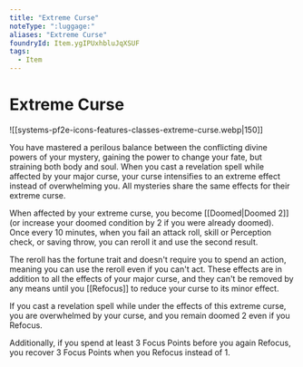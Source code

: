 ```yaml
---
title: "Extreme Curse"
noteType: ":luggage:"
aliases: "Extreme Curse"
foundryId: Item.ygIPUxhbluJqXSUF
tags:
  - Item
---
```


# Extreme Curse
![[systems-pf2e-icons-features-classes-extreme-curse.webp|150]]

You have mastered a perilous balance between the conflicting divine powers of your mystery, gaining the power to change your fate, but straining both body and soul. When you cast a revelation spell while affected by your major curse, your curse intensifies to an extreme effect instead of overwhelming you. All mysteries share the same effects for their extreme curse.

When affected by your extreme curse, you become [[Doomed|Doomed 2]] (or increase your doomed condition by 2 if you were already doomed). Once every 10 minutes, when you fail an attack roll, skill or Perception check, or saving throw, you can reroll it and use the second result.

The reroll has the fortune trait and doesn't require you to spend an action, meaning you can use the reroll even if you can't act. These effects are in addition to all the effects of your major curse, and they can't be removed by any means until you [[Refocus]] to reduce your curse to its minor effect.

If you cast a revelation spell while under the effects of this extreme curse, you are overwhelmed by your curse, and you remain doomed 2 even if you Refocus.

Additionally, if you spend at least 3 Focus Points before you again Refocus, you recover 3 Focus Points when you Refocus instead of 1.
